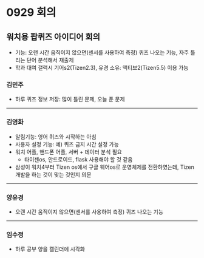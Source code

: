 # 0929 회의
## 워치용 팝퀴즈 아이디어 회의

- 기능: 오랜 시간 움직이지 않으면(센서를 사용하여 측정) 퀴즈 나오는 기능, 자주 틀리는 단어 분석해서 재출제
- 학과 대여 갤럭시 기어s2(Tizen2.3), 유경 소유: 액티브2(Tizen5.5) 이용 가능
### 김민주
- 하루 퀴즈 정보 저장: 많이 틀린 문제, 오늘 푼 문제
--- 
### 김영화
- 알림기능: 영어 퀴즈와 시작하는 아침
- 사용자 설정 기능: 예) 퀴즈 금지 시간 설정 가능
- 워치 어플, 핸드폰 어플, 서버 + 데이터 분석 필요
  - 타이젠os, 안드로이드, flask 사용해야 할 것 같음
 - 삼성이 워치4부터 Tizen os에서 구글 웨어os로 운영체제를 전환하였는데, Tizen 개발을 하는 것이 맞는 것인지 의문
---
### 양유경
- 오랜 시간 움직이지 않으면(센서를 사용하여 측정) 퀴즈 나오는 기능
---
### 임수정
- 하루 공부 양을 캘린더에 시각화
